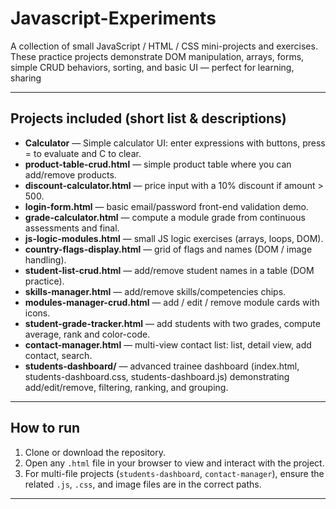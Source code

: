 # Javascript-Experiments

A collection of small JavaScript / HTML / CSS mini-projects and exercises.  
These practice projects demonstrate DOM manipulation, arrays, forms, simple CRUD behaviors, sorting, and basic UI — perfect for learning, sharing

---

## Projects included (short list & descriptions)
 
- **Calculator** — Simple calculator UI: enter expressions with buttons, press = to evaluate and C to clear.
- **product-table-crud.html** — simple product table where you can add/remove products.  
- **discount-calculator.html** — price input with a 10% discount if amount > 500.  
- **login-form.html** — basic email/password front-end validation demo.  
- **grade-calculator.html** — compute a module grade from continuous assessments and final.  
- **js-logic-modules.html** — small JS logic exercises (arrays, loops, DOM).  
- **country-flags-display.html** — grid of flags and names (DOM / image handling).  
- **student-list-crud.html** — add/remove student names in a table (DOM practice).  
- **skills-manager.html** — add/remove skills/competencies chips.  
- **modules-manager-crud.html** — add / edit / remove module cards with icons.  
- **student-grade-tracker.html** — add students with two grades, compute average, rank and color-code.  
- **contact-manager.html** — multi-view contact list: list, detail view, add contact, search.  
- **students-dashboard/** — advanced trainee dashboard (index.html, students-dashboard.css, students-dashboard.js) demonstrating add/edit/remove, filtering, ranking, and grouping.

---

## How to run

1. Clone or download the repository.  
2. Open any `.html` file in your browser to view and interact with the project.  
3. For multi-file projects (`students-dashboard`, `contact-manager`), ensure the related `.js`, `.css`, and image files are in the correct paths.

---
